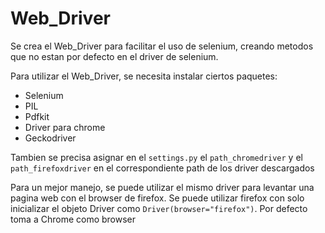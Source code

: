 # Web_Driver


Se crea el Web_Driver para facilitar el uso de selenium, creando metodos que no estan por defecto
en el driver de selenium.

Para utilizar el Web_Driver, se necesita instalar ciertos paquetes: 
- Selenium
- PIL
- Pdfkit
- Driver para chrome
- Geckodriver

Tambien se precisa asignar en el `settings.py` el `path_chromedriver` y el `path_firefoxdriver` en el correspondiente path de los driver descargados 

Para un mejor manejo, se puede utilizar el mismo driver para levantar una pagina web con el browser de firefox.
Se puede utilizar firefox con solo inicializar el objeto Driver como `Driver(browser="firefox")`. Por defecto toma a Chrome como browser
